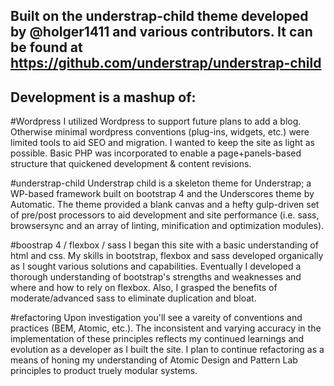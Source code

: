## Built on the understrap-child theme developed by @holger1411 and various contributors. It can be found at https://github.com/understrap/understrap-child

## Development is a mashup of:

#Wordpress
I utilized Wordpress to support future plans to add a blog.  Otherwise minimal wordpress conventions (plug-ins, widgets, etc.) were limited tools to aid SEO and migration.  I wanted to keep the site as light as possible. Basic PHP was incorporated to enable a page+panels-based structure that quickened development & content revisions.

#understrap-child
Understrap child is a skeleton theme for Understrap; a WP-based framework built on bootstrap 4 and the Underscores theme by Automatic. The theme provided a blank canvas and a hefty gulp-driven set of pre/post processors to aid development and site performance (i.e. sass, browsersync and an array of linting, minification and optimization modules).

#boostrap 4 / flexbox / sass
I began this site with a basic understanding of html and css. My skills in bootstrap, flexbox and sass developed organically as I sought various solutions and capabilities. Eventually I developed a thorough understanding of bootstrap's strengths and weaknesses and where and how to rely on flexbox. Also, I grasped the benefits of moderate/advanced sass to eliminate duplication and bloat.

#refactoring
Upon investigation you'll see a vareity of conventions and practices (BEM, Atomic, etc.). The inconsistent and varying accuracy in the implementation of these principles reflects my continued learnings and evolution as a developer as I built the site. I plan to continue refactoring as a means of honing my understanding of Atomic Design and Pattern Lab principles to product truely modular systems.   


